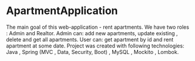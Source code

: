 # ApartmentApplication
The main goal of this web-application -  rent apartments. We have two roles : Admin and Realtor. Admin can: add new apartments, update existing , delete and get all apartments. User can: get apartment by id and rent apartment at some date. Project was created with following technologies:  Java , Spring (MVC , Data, Security, Boot) , MySQL , Mockito , Lombok.
